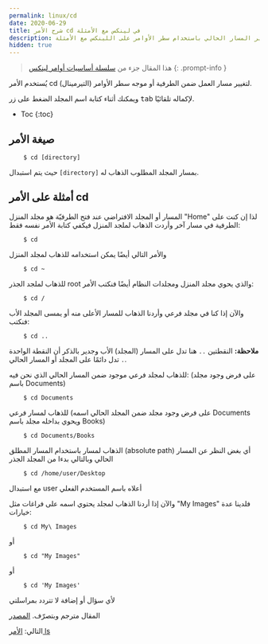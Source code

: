 ```yaml
---
permalink: linux/cd
date: 2020-06-29
title: شرح الأمر cd في لينكس مع الأمثلة
description: شرح كيفية الانتقال بين المجلدات وتغيير المسار الحالي باستخدام سطر الأوامر على اللينكس مع الأمثلة
hidden: true
---
```



> هذا المقال جزء من [سلسلة أساسيات أوامر لينكس](/linux/intro)
{: .prompt-info }

يُستخدم الأمر cd لتغيير مسار العمل ضمن الطرفية أو موجه سطر الأوامر (التيرمينال).

ويمكنك أثناء كتابة اسم المجلد الضغط على زر <kbd>tab</kbd> لإكماله تلقائيًا.

* Toc
{:toc}

## صيغة الأمر

        $ cd [directory]

حيث يتم استبدال `[directory]` بمسار المجلد المطلوب الذهاب له.

## أمثلة على الأمر cd

المسار أو المجلد الافتراضي عند فتح الطرفيّة هو مجلد المنزل "Home" لذا إن كنت على الطرفية في مسار آخر وأردت الذهاب لملجد المنزل فيكفي كتابة الأمر نفسه فقط:

        $ cd

والأمر التالي أيضًا يمكن استخدامه للذهاب لمجلد المنزل

        $ cd ~

للذهاب لملجد الجذر root والذي يحوي مجلد المنزل ومجلدات النظام أيضًا فنكتب الأمر:

        $ cd /

والآن إذا كنا في مجلد فرعي وأردنا الذهاب للمسار الأعلى منه أو يمسى المجلد الأب فنكتب:

        $ cd ..

**ملاحظة:** النقطتين `..` هنا تدل على المسار (المجلد) الأب وجدير بالذكر أن النقطة الواحدة `.` تدل دائمًا على المجلد أو المسار الحالي.

للذهاب لمجلد فرعي موجود ضمن المسار الحالي الذي نحن فيه: (على فرض وجود مجلد باسم Documents)

        $ cd Documents

للذهاب لمسار فرعي (على فرض وجود مجلد ضمن المجلد الحالي اسمه Documents ويحوي بداخله مجلد باسم Books)

        $ cd Documents/Books

الذهاب لمسار باستخدام المسار المطلق (absolute path) أي بغض النظر عن المسار الحالي وبالتالي بدءا من المجلد الجذر

        $ cd /home/user/Desktop

مع استبدال user أعلاه باسم المستخدم الفعلي

والآن إذا أردنا الذهاب لمجلد يحتوي اسمه على فراغات مثل "My Images" فلدينا عدة خيارات:

        $ cd My\ Images

أو 

        $ cd "My Images"

أو

        $ cd 'My Images'

ﻷي سؤال أو إضافة لا تتردد بمراسلتي

المقال مترجم وبتصرّف. [المصدر](https://www.rapidtables.com/code/linux/cd.html)

التالي: [الأمر ls](/linux/ls)

